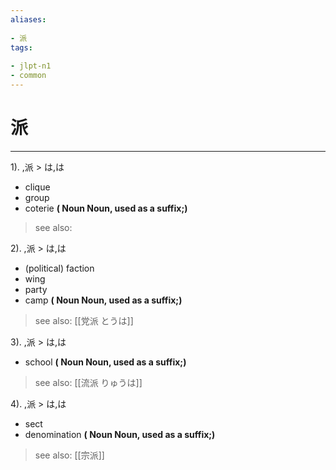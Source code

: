 ```yaml
---
aliases:
    
- 派
tags:
    
- jlpt-n1
- common
---
```


# 派
---
1).
,派 > は,は

- clique
- group
- coterie
**( Noun Noun, used as a suffix;)**
> see also: 
            
2).
,派 > は,は

- (political) faction
- wing
- party
- camp
**( Noun Noun, used as a suffix;)**
> see also:  [[党派 とうは]]
            
3).
,派 > は,は

- school
**( Noun Noun, used as a suffix;)**
> see also:  [[流派 りゅうは]]
            
4).
,派 > は,は

- sect
- denomination
**( Noun Noun, used as a suffix;)**
> see also:  [[宗派]]
            
